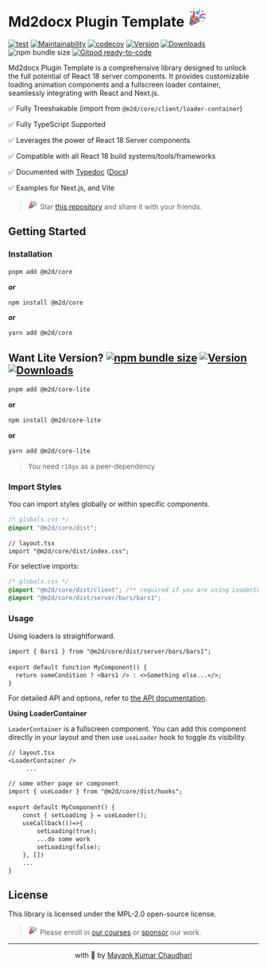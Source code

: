 # Md2docx Plugin Template <img src="https://raw.githubusercontent.com/mayank1513/mayank1513/main/popper.png" style="height: 40px"/>

[![test](https://github.com/tiny-md/md2docx-plugin-template/actions/workflows/test.yml/badge.svg)](https://github.com/tiny-md/md2docx-plugin-template/actions/workflows/test.yml) [![Maintainability](https://api.codeclimate.com/v1/badges/aa896ec14c570f3bb274/maintainability)](https://codeclimate.com/github/tiny-md/md2docx-plugin-template/maintainability) [![codecov](https://codecov.io/gh/tiny-md/md2docx-plugin-template/graph/badge.svg)](https://codecov.io/gh/tiny-md/md2docx-plugin-template) [![Version](https://img.shields.io/npm/v/@m2d/core.svg?colorB=green)](https://www.npmjs.com/package/@m2d/core) [![Downloads](https://img.jsdelivr.com/img.shields.io/npm/d18m/@m2d/core.svg)](https://www.npmjs.com/package/@m2d/core) ![npm bundle size](https://img.shields.io/bundlephobia/minzip/@m2d/core) [![Gitpod ready-to-code](https://img.shields.io/badge/Gitpod-ready--to--code-blue?logo=gitpod)](https://gitpod.io/from-referrer/)

Md2docx Plugin Template is a comprehensive library designed to unlock the full potential of React 18 server components. It provides customizable loading animation components and a fullscreen loader container, seamlessly integrating with React and Next.js.

✅ Fully Treeshakable (import from `@m2d/core/client/loader-container`)

✅ Fully TypeScript Supported

✅ Leverages the power of React 18 Server components

✅ Compatible with all React 18 build systems/tools/frameworks

✅ Documented with [Typedoc](https://tiny-md.github.io/md2docx-plugin-template) ([Docs](https://tiny-md.github.io/md2docx-plugin-template))

✅ Examples for Next.js, and Vite

> <img src="https://raw.githubusercontent.com/mayank1513/mayank1513/main/popper.png" style="height: 20px"/> Star [this repository](https://github.com/tiny-md/md2docx-plugin-template) and share it with your friends.

## Getting Started

### Installation

```bash
pnpm add @m2d/core
```

**_or_**

```bash
npm install @m2d/core
```

**_or_**

```bash
yarn add @m2d/core
```

## Want Lite Version? [![npm bundle size](https://img.shields.io/bundlephobia/minzip/@m2d/core-lite)](https://www.npmjs.com/package/@m2d/core-lite) [![Version](https://img.shields.io/npm/v/@m2d/core-lite.svg?colorB=green)](https://www.npmjs.com/package/@m2d/core-lite) [![Downloads](https://img.jsdelivr.com/img.shields.io/npm/d18m/@m2d/core-lite.svg)](https://www.npmjs.com/package/@m2d/core-lite)

```bash
pnpm add @m2d/core-lite
```

**or**

```bash
npm install @m2d/core-lite
```

**or**

```bash
yarn add @m2d/core-lite
```

> You need `r18gs` as a peer-dependency

### Import Styles

You can import styles globally or within specific components.

```css
/* globals.css */
@import "@m2d/core/dist";
```

```tsx
// layout.tsx
import "@m2d/core/dist/index.css";
```

For selective imports:

```css
/* globals.css */
@import "@m2d/core/dist/client"; /** required if you are using LoaderContainer */
@import "@m2d/core/dist/server/bars/bars1";
```

### Usage

Using loaders is straightforward.

```tsx
import { Bars1 } from "@m2d/core/dist/server/bars/bars1";

export default function MyComponent() {
  return someCondition ? <Bars1 /> : <>Something else...</>;
}
```

For detailed API and options, refer to [the API documentation](https://tiny-md.github.io/md2docx-plugin-template).

**Using LoaderContainer**

`LoaderContainer` is a fullscreen component. You can add this component directly in your layout and then use `useLoader` hook to toggle its visibility.

```tsx
// layout.tsx
<LoaderContainer />
	 ...
```

```tsx
// some other page or component
import { useLoader } from "@m2d/core/dist/hooks";

export default MyComponent() {
	const { setLoading } = useLoader();
	useCallback(()=>{
		setLoading(true);
		...do some work
		setLoading(false);
	}, [])
	...
}
```

## License

This library is licensed under the MPL-2.0 open-source license.



> <img src="https://raw.githubusercontent.com/mayank1513/mayank1513/main/popper.png" style="height: 20px"/> Please enroll in [our courses](https://mayank-chaudhari.vercel.app/courses) or [sponsor](https://github.com/sponsors/mayank1513) our work.

<hr />

<p align="center" style="text-align:center">with 💖 by <a href="https://mayank-chaudhari.vercel.app" target="_blank">Mayank Kumar Chaudhari</a></p>

